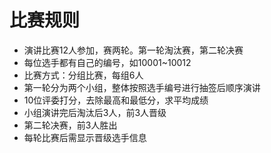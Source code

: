# 比赛规则

- 演讲比赛12人参加，赛两轮。第一轮淘汰赛，第二轮决赛
- 每位选手都有自己的编号，如10001~10012
- 比赛方式：分组比赛，每组6人
- 第一轮分为两个小组，整体按照选手编号进行抽签后顺序演讲
- 10位评委打分，去除最高和最低分，求平均成绩
- 小组演讲完后淘汰后3人，前3人晋级
- 第二轮决赛，前3人胜出
- 每轮比赛后需显示晋级选手信息
